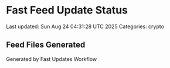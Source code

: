 # Fast Feed Update Status
Last updated: Sun Aug 24 04:31:28 UTC 2025
Categories: crypto

## Feed Files Generated

Generated by Fast Updates Workflow
